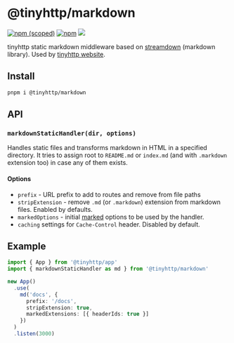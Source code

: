 # @tinyhttp/markdown

[![npm (scoped)](https://img.shields.io/npm/v/@tinyhttp/markdown?style=flat-square)](https://npmjs.com/package/@tinyhttp/markdown) [![npm](https://img.shields.io/npm/dt/@tinyhttp/markdown?style=flat-square)](https://npmjs.com/package/@tinyhttp/markdown) [![](https://img.shields.io/badge/website-visit-hotpink?style=flat-square)](https://tinyhttp.v1rtl.site/mw/markdown)

tinyhttp static markdown middleware based on [streamdown](https://github.com/talentlessguy/streamdown) (markdown library). Used by [tinyhttp website](https://tinyhttp.v1rtl.site).

## Install

```sh
pnpm i @tinyhttp/markdown
```

## API

### `markdownStaticHandler(dir, options)`

Handles static files and transforms markdown in HTML in a specified directory. It tries to assign root to `README.md` or `index.md` (and with `.markdown` extension too) in case any of them exists.

#### Options

- `prefix` - URL prefix to add to routes and remove from file paths
- `stripExtension` - remove `.md` (or `.markdown`) extension from markdown files. Enabled by defaults.
- `markedOptions` - initial [marked](https://github.com/markedjs/marked) options to be used by the handler.
- `caching` settings for `Cache-Control` header. Disabled by default.

## Example

```ts
import { App } from '@tinyhttp/app'
import { markdownStaticHandler as md } from '@tinyhttp/markdown'

new App()
  .use(
    md('docs', {
      prefix: '/docs',
      stripExtension: true,
      markedExtensions: [{ headerIds: true }]
    })
  )
  .listen(3000)
```
